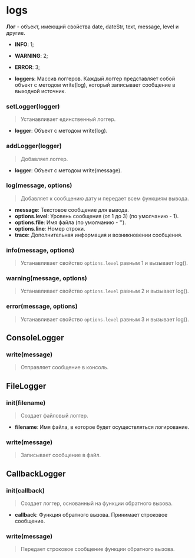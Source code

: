 # logs

**Лог** - объект, имеющий свойства date, dateStr, text, message, level и другие.

* **INFO**: 1;
* **WARNING**: 2;
* **ERROR**: 3;

* **loggers**: Массив логгеров. Каждый логгер представляет собой объект с методом write(log), который записывает сообщение в выходной источник.

### setLogger(logger)
> Устанавливает единственный логгер.

* **logger**: Объект с методом write(log).

### addLogger(logger)
> Добавляет логгер.

* **logger**: Объект с методом write(message).

### log(message, options)
> Добавляет к сообщению дату и передает всем функциям вывода.

* **message**: Текстовое сообщение для вывода.
* **options.level**: Уровень сообщения (от 1 до 3) (по умолчанию - 1).
* **options.file**: Имя файла (по умолчанию - '').
* **options.line**: Номер строки.
* **trace**: Дополнительная информация и возникновении сообщения.

### info(message, options)
> Устанавливает свойство `options.level` равным 1 и вызывает log().

### warning(message, options)
> Устанавливает свойство `options.level` равным 2 и вызывает log().

### error(message, options)
> Устанавливает свойство `options.level` равным 3 и вызывает log().

## ConsoleLogger

### write(message)
> Отправляет сообщение в консоль.

## FileLogger

### init(filename)
> Создает файловый логгер.

* **filename**: Имя файла, в которое будет осуществляться логирование.

### write(message)
> Записывает сообщение в файл.

## CallbackLogger

### init(callback)
> Создает логгер, основанный на функции обратного вызова.

* **callback**: Функция обратного вызова. Принимает строковое сообщение.

### write(message)
> Передает строковое сообщение функции обратного вызова.
